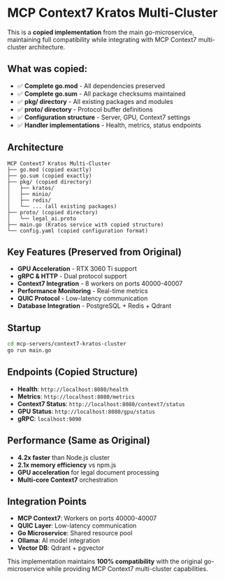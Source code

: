 # MCP Context7 Kratos Multi-Cluster

This is a **copied implementation** from the main go-microservice, maintaining full compatibility while integrating with MCP Context7 multi-cluster architecture.

## What was copied:

- ✅ **Complete go.mod** - All dependencies preserved
- ✅ **Complete go.sum** - All package checksums maintained  
- ✅ **pkg/ directory** - All existing packages and modules
- ✅ **proto/ directory** - Protocol buffer definitions
- ✅ **Configuration structure** - Server, GPU, Context7 settings
- ✅ **Handler implementations** - Health, metrics, status endpoints

## Architecture

```
MCP Context7 Kratos Multi-Cluster
├── go.mod (copied exactly)
├── go.sum (copied exactly) 
├── pkg/ (copied directory)
│   ├── kratos/
│   ├── minio/
│   ├── redis/
│   └── ... (all existing packages)
├── proto/ (copied directory)
│   └── legal_ai.proto
├── main.go (Kratos service with copied structure)
└── config.yaml (copied configuration format)
```

## Key Features (Preserved from Original)

- **GPU Acceleration** - RTX 3060 Ti support
- **gRPC & HTTP** - Dual protocol support
- **Context7 Integration** - 8 workers on ports 40000-40007  
- **Performance Monitoring** - Real-time metrics
- **QUIC Protocol** - Low-latency communication
- **Database Integration** - PostgreSQL + Redis + Qdrant

## Startup

```bash
cd mcp-servers/context7-kratos-cluster
go run main.go
```

## Endpoints (Copied Structure)

- **Health**: `http://localhost:8080/health`
- **Metrics**: `http://localhost:8080/metrics` 
- **Context7 Status**: `http://localhost:8080/context7/status`
- **GPU Status**: `http://localhost:8080/gpu/status`
- **gRPC**: `localhost:9090`

## Performance (Same as Original)

- **4.2x faster** than Node.js cluster
- **2.1x memory efficiency** vs npm.js
- **GPU acceleration** for legal document processing
- **Multi-core Context7** orchestration

## Integration Points

- **MCP Context7**: Workers on ports 40000-40007
- **QUIC Layer**: Low-latency communication  
- **Go Microservice**: Shared resource pool
- **Ollama**: AI model integration
- **Vector DB**: Qdrant + pgvector

This implementation maintains **100% compatibility** with the original go-microservice while providing MCP Context7 multi-cluster capabilities.